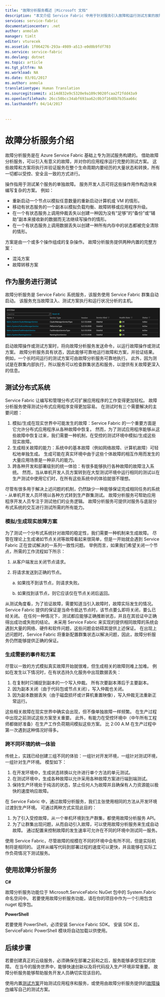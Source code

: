 ```yaml
---
title: "故障分析服务概述 |Microsoft 文档"
description: "本文介绍 Service Fabric 中用于针对服务引入故障和运行测试方案的故障分析服务。"
services: service-fabric
documentationcenter: .net
author: anmolah
manager: timlt
editor: vturecek
ms.assetid: 1f064276-293a-4989-a513-e0d0b9fdf703
ms.service: service-fabric
ms.devlang: dotnet
ms.topic: article
ms.tgt_pltfrm: NA
ms.workload: NA
ms.date: 03/01/2017
ms.author: anmola
translationtype: Human Translation
ms.sourcegitcommit: a114d832e9c5320e9a109c9020fcaa2f2fdd43a9
ms.openlocfilehash: 26cc50bcc34abf693aa62c0b3f1648b7b35aa66c
ms.lasthandoff: 04/14/2017


---
```

# <a name="introduction-to-the-fault-analysis-service"></a>故障分析服务介绍
故障分析服务是在 Azure Service Fabric 基础上专为测试服务构建的。 借助故障分析服务，可以引入有意义的故障，并对你的应用程序运行完整的测试方案。 这些故障和方案将执行并验证服务在整个生命周期内要经历的大量状态和转换，所有一切都以受控、安全且一致的方式进行。

操作指用于测试某个服务的单独故障。 服务开发人员可将这些操作用作构造块来编写复杂的方案。 例如：

* 重新启动一个节点以模拟任意数量的重新启动计算机或 VM 的情形。
* 移动有状态服务的一个副本以模拟负载均衡、故障转移或应用程序升级。
* 在一个有状态服务上调用仲裁丢失以创建一种因为没有“足够”的“备份”或“辅助”副本来接收新的数据而无法继续写操作的情形。
* 在一个有状态服务上调用数据丢失以创建一种所有内存中的状态都被完全清除的情形。

方案是由一个或多个操作组成的复杂操作。 故障分析服务提供两种内置的完整方案：

* 混沌方案
* 故障转移方案

## <a name="testing-as-a-service"></a>作为服务进行测试
故障分析服务是 Service Fabric 系统服务，该服务使用 Service Fabric 群集自动启动。 该服务充当故障注入、测试方案执行和运行状况分析的主机。 

![故障分析服务][0]

启动故障操作或测试方案时，将向故障分析服务发送命令，以运行故障操作或测试方案。 故障分析服务具有状态，因此能够可靠地运行故障和方案，并验证结果。 例如，一个长时间运行的测试方案可由故障分析服务可靠地执行。 此外，因为测试是在群集内部执行，所以服务可以检查群集状态和服务，以提供有关故障更深入的信息。

## <a name="testing-distributed-systems"></a>测试分布式系统
Service Fabric 让编写和管理分布式可扩展应用程序的工作变得更加轻松。 故障分析服务使得测试分布式应用程序变得更加容易。 在测试时有三个需要解决的主要问题：

1. 模拟/生成在现实世界中可能发生的故障：Service Fabric 的一个重要方面是它允许分布式应用程序从各种故障中恢复。 然而，为了测试应用程序能够从这些故障中恢复过来，我们需要一种机制，在受控的测试环境中模拟/生成这些现实故障。
2. 生成相关故障的能力：系统中的基本故障（例如网络故障、计算机故障）可轻松地单独生成。 生成可能在真实环境中由于这些个体故障的相互作用而发生的大量应用场景是一种非凡的能力。
3. 跨各种开发和部署级别的统一体验：有很多能够执行各种故障的故障注入系统。 然而，当从单机开发人员方案转到在大型测试环境中运行相同的测试以在生产测试中使用它们时，在所有这些系统中的体验就很不理想。

尽管有很多用于解决上述问题的机制，仍然缺少一种能够保证完成相同任务的系统 - 从单机开发人员环境以各种方式转到生产群集测试。 故障分析服务可帮助应用程序开发人员专注于测试他们的业务逻辑。 故障分析服务可提供对服务与底层分布式系统的交互进行测试所需的所有能力。

### <a name="simulatinggenerating-real-world-failure-scenarios"></a>模拟/生成现实故障方案
为了测试一个分布式系统针对故障的稳定性，我们需要一种机制来生成故障。 尽管在理论上生成诸如节点关闭等故障看起来很简单，但是一开始就会遇到 Service Fabric 正在尝试解决的一系列一致性问题。 举例而言，如果我们希望关闭一个节点，所需的工作流程如下所示：

1. 从客户端发出关闭节点请求。
2. 将请求发送到正确的节点。
   
    a. 如果找不到该节点，则请求失败。
   
    b. 如果找到该节点，则它应该仅在节点关闭后返回。

从测试角度看，为了验证故障，需要知道当引入故障时，故障实际发生的情况。 Service Fabric 提供的保证是当命令抵达节点时，该节点要么即将关闭，要么已经关闭。 在任何一种情况下，测试都应能够正确推断状态，并且在其验证中正确得出成功或失败的结论。 未采用 Service Fabric 来实现的提供相同故障的系统会遇到大量的网络、硬件和软件问题，这些问题会妨碍其提供上述保证。 在出现上述问题时，Service Fabric 将重新配置群集状态以解决问题，因此，故障分析服务仍然能够提供正确的保证。

### <a name="generating-required-events-and-scenarios"></a>生成需要的事件和方案
尽管以一致的方式模拟真实故障开始就很难，但生成相关的故障则难上加难。 例如在发生以下情况时，在有状态持久化服务中出现数据丢失：

1. 在复制时只捕捉到副本的一个写入仲裁。 所有次要副本滞后于主要副本。
2. 因为副本关闭（由于代码包或节点关闭），写入仲裁也关闭。
3. 因为副本数据丢失（由于磁盘损坏或计算机重置映像），写入仲裁无法重新正常运行。

这些相关故障在现实世界中确实会出现，但不像单独故障一样频繁。 在生产过程中出现之前测试这些方案至关重要。 此外，有能力在受控环境中（中午所有工程师都做好准备）在生产工作负荷期间模拟这些方案。 比 2:00 A.M 在生产过程中第一次遇到这种情况好得多。

### <a name="unified-experience-across-different-environments"></a>跨不同环境的统一体验
传统上，实践已经创建三组不同的体验：一组针对开发环境，一组针对测试环境，一组针对生产环境。 模型如下：

1. 在开发环境中，生成状态转换以允许进行单个方法的单元测试。
2. 在测试环境中，生成各种故障以允许采用各种故障方案进行端到端测试。
3. 保持生产环境处于纯洁的状态，禁止任何人为故障并且确保有人力资源能以极快的速度响应故障。

在 Service Fabric 中，通过故障分析服务，我们主张使用相同的方法从开发环境过渡到生产环境。 可通过两种方式实现此目的：

1. 为了引入受控故障，从一个单机环境到生产群集，都使用故障分析服务 API。
2. 为了让群集出现问题，从而自动引入故障，可以使用故障分析服务来生成自动故障。 通过配置来控制故障的发生速率可允许在不同的环境中测试同一服务。

使用 Service Fabric，尽管故障的规模在不同的环境中会有所不同，但是实际机制将是相同的。 这样从编写代码到部署过程的速度可以更快，并且能够在实际工作负荷情况下测试服务。

## <a name="using-the-fault-analysis-service"></a>使用故障分析服务
**C#**

故障分析服务功能位于 Microsoft.ServiceFabric NuGet 包中的 System.Fabric 命名空间中。 若要使用故障分析服务功能，请在你的项目中作为一个引用包含 nuget 程序包。

**PowerShell**

若要使用 PowerShell，必须安装 Service Fabric SDK。 安装 SDK 后，ServiceFabric PowerShell 模块将自动加载以供使用。

## <a name="next-steps"></a>后续步骤
若要创建真正的云级服务，必须确保在部署之前和之后，服务能够承受现实的故障。 在当今的服务世界中，能够快速创新以及将代码投入生产环境非常重要。 故障分析服务能够帮助服务开发人员确切实现该目的。

使用内置[测试方案](service-fabric-testability-scenarios.md)开始测试应用程序和服务，或使用由故障分析服务提供的[故障操作](service-fabric-testability-actions.md)编写自己的测试方案。

<!--Image references-->
[0]: ./media/service-fabric-testability-overview/faultanalysisservice.png

